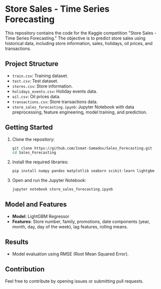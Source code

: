 # Store Sales - Time Series Forecasting

This repository contains the code for the Kaggle competition "Store Sales - Time Series Forecasting." The objective is to predict store sales using historical data, including store information, sales, holidays, oil prices, and transactions.

## Project Structure

- `train.csv`: Training dataset.
- `test.csv`: Test dataset.
- `stores.csv`: Store information.
- `holidays_events.csv`: Holiday events data.
- `oil.csv`: Oil prices data.
- `transactions.csv`: Store transactions data.
- `store_sales_forecasting.ipynb`: Jupyter Notebook with data preprocessing, feature engineering, model training, and prediction.

## Getting Started

1. Clone the repository:
   ```bash
   git clone https://github.com/Ismat-Samadov/Sales_Forecasting.git
   cd Sales_Forecasting
   ```

2. Install the required libraries:
   ```bash
   pip install numpy pandas matplotlib seaborn scikit-learn lightgbm
   ```

3. Open and run the Jupyter Notebook:
   ```bash
   jupyter notebook store_sales_forecasting.ipynb
   ```

## Model and Features

- **Model**: LightGBM Regressor
- **Features**: Store number, family, promotions, date components (year, month, day, day of the week), lag features, rolling means.

## Results

- Model evaluation using RMSE (Root Mean Squared Error).

## Contribution

Feel free to contribute by opening issues or submitting pull requests.